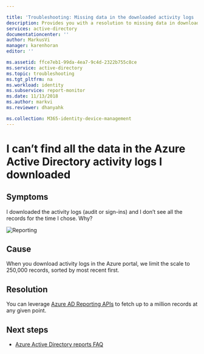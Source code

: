 ```yaml
---

title: 'Troubleshooting: Missing data in the downloaded activity logs | Microsoft Docs'
description: Provides you with a resolution to missing data in downloaded Azure Active Directory activity logs.
services: active-directory
documentationcenter: ''
author: MarkusVi
manager: karenhoran
editor: ''

ms.assetid: ffce7eb1-99da-4ea7-9c4d-2322b755c8ce
ms.service: active-directory
ms.topic: troubleshooting
ms.tgt_pltfrm: na
ms.workload: identity
ms.subservice: report-monitor
ms.date: 11/13/2018
ms.author: markvi
ms.reviewer: dhanyahk

ms.collection: M365-identity-device-management
---
```


# I can’t find all the data in the Azure Active Directory activity logs I downloaded

## Symptoms

I downloaded the activity logs (audit or sign-ins) and I don’t see all the records for the time I chose. Why? 

 ![Reporting](./media/troubleshoot-missing-data-download/01.png)
 
## Cause

When you download activity logs in the Azure portal, we limit the scale to 250,000 records, sorted by most recent first. 

## Resolution

You can leverage [Azure AD Reporting APIs](concept-reporting-api.md) to fetch up to a million records at any given point.

## Next steps

* [Azure Active Directory reports FAQ](reports-faq.yml)

